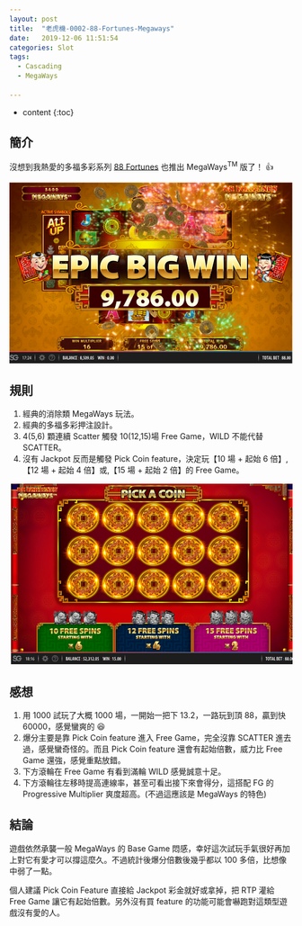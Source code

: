 ```yaml
---
layout: post
title:  "老虎機-0002-88-Fortunes-Megaways"
date:   2019-12-06 11:51:54
categories: Slot
tags:  
  - Cascading
  - MegaWays

---
```


* content
{:toc}

## 簡介

沒想到我熱愛的多福多彩系列 [88 Fortunes](https://lon-pt-mob.wi-gameserver.com/resource-service/game.html?realmoney=false&game=eightyeightfortunesmegaways&partnerticket=&partnercode=nyx_newdemo&currency=USD&locale=en_US&lang=en_US&clienttype=html5&nogsoperatorid=241&lobbyurl=&cashierurl=&redirected=true) 也推出 MegaWays<sup>TM</sup> 版了！ :+1:

![epic win](/files/88_fortunes_megaways/epic-win.PNG)

<!-- more -->

## 規則

1. 經典的消除類 MegaWays 玩法。
2. 經典的多福多彩押注設計。
3. 4(5,6) 顆連續 Scatter 觸發 10(12,15)場 Free Game，WILD 不能代替 SCATTER。
4. 沒有 Jackpot 反而是觸發 Pick Coin feature，決定玩【10 場 + 起始 6 倍】,【12 場 + 起始 4 倍】或,【15 場 + 起始 2 倍】的 Free Game。

![pick coin feature](/files/88_fortunes_megaways/pick-coin.PNG)

## 感想

1. 用 1000 試玩了大概 1000 場，一開始一把下 13.2，一路玩到頂 88，贏到快 60000，感覺蠻爽的 :laughing:
2. 爆分主要是靠 Pick Coin feature 進入 Free Game，完全沒靠 SCATTER 進去過，感覺蠻奇怪的。而且 Pick Coin feature 還會有起始倍數，威力比 Free Game 還強，感覺重點放錯。
3. 下方滾輪在 Free Game 有看到滿輪 WILD 感覺誠意十足。
4. 下方滾輪往左移時提高連線率，甚至可看出接下來會得分，這搭配 FG 的 Progressive Multiplier 爽度超高。(不過這應該是 MegaWays 的特色)

## 結論

遊戲依然承襲一般 MegaWays 的 Base Game 悶感，幸好這次試玩手氣很好再加上對它有愛才可以撐這麼久。不過統計後爆分倍數後幾乎都以 100 多倍，比想像中弱了一點。

個人建議 Pick Coin Feature 直接給 Jackpot 彩金就好或拿掉，把 RTP 灌給 Free Game 讓它有起始倍數。另外沒有買 feature 的功能可能會嚇跑對這類型遊戲沒有愛的人。